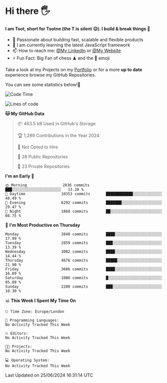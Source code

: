 # Hi there :raised_hand_with_fingers_splayed:
#### I am Tsot, short for Tsotne (the T is silent :wink:). I build & break things :space_invader:
- :telescope: Passionate about building fast, scalable and flexible products
- :seedling: I am currently learning the latest JavaScript framework 
- :mailbox: How to reach me: [@My LinkedIn](https://www.linkedin.com/in/tsotne-gvadzabia/) or [@My Website](https://tsotne.co.uk/contact)
- :zap: Fun Fact: Big Fan of chess ♟ and the 👾 emoji

Take a look at my Projects on my [Portfolio](https://tsotne.co.uk/) or for a more **up to date** experience browse my GitHub Repositories.

You can see some statistics below!:space_invader:
<!--START_SECTION:waka-->
![Code Time](http://img.shields.io/badge/Code%20Time-761%20hrs%202%20mins-blue)

![Lines of code](https://img.shields.io/badge/From%20Hello%20World%20I%27ve%20Written-6.8%20million%20lines%20of%20code-blue)

**🐱 My GitHub Data** 

> 📦 463.5 kB Used in GitHub's Storage 
 > 
> 🏆 1,289 Contributions in the Year 2024
 > 
> 🚫 Not Opted to Hire
 > 
> 📜 28 Public Repositories 
 > 
> 🔑 23 Private Repositories 
 > 
**I'm an Early 🐤** 

```text
🌞 Morning                2836 commits        ███░░░░░░░░░░░░░░░░░░░░░░   13.28 % 
🌆 Daytime                10353 commits       ████████████░░░░░░░░░░░░░   48.49 % 
🌃 Evening                6292 commits        ███████░░░░░░░░░░░░░░░░░░   29.47 % 
🌙 Night                  1868 commits        ██░░░░░░░░░░░░░░░░░░░░░░░   08.75 % 
```
📅 **I'm Most Productive on Thursday** 

```text
Monday                   3840 commits        ████░░░░░░░░░░░░░░░░░░░░░   17.99 % 
Tuesday                  2859 commits        ███░░░░░░░░░░░░░░░░░░░░░░   13.39 % 
Wednesday                3082 commits        ████░░░░░░░░░░░░░░░░░░░░░   14.44 % 
Thursday                 4676 commits        █████░░░░░░░░░░░░░░░░░░░░   21.90 % 
Friday                   3606 commits        ████░░░░░░░░░░░░░░░░░░░░░   16.89 % 
Saturday                 1086 commits        █░░░░░░░░░░░░░░░░░░░░░░░░   05.09 % 
Sunday                   2200 commits        ███░░░░░░░░░░░░░░░░░░░░░░   10.30 % 
```


📊 **This Week I Spent My Time On** 

```text
🕑︎ Time Zone: Europe/London

💬 Programming Languages: 
No Activity Tracked This Week

🔥 Editors: 
No Activity Tracked This Week

🐱‍💻 Projects: 
No Activity Tracked This Week

💻 Operating System: 
No Activity Tracked This Week
```


 Last Updated on 25/06/2024 16:31:14 UTC
<!--END_SECTION:waka-->
